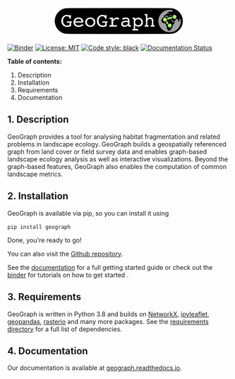 <p align="center">
<img src="https://raw.githubusercontent.com/ai4er-cdt/geograph/main/docs/images/geograph_logo.png" alt="GeoGraph" width="300px">
</p>

[![Binder](https://mybinder.org/badge_logo.svg)](https://mybinder.org/v2/gh/ai4er-cdt/geograph/main?urlpath=lab%2Ftree%2Fnotebooks)
[![License: MIT](https://img.shields.io/badge/License-MIT-blue.svg)](https://opensource.org/licenses/MIT)
<a href="https://github.com/psf/black"><img alt="Code style: black" src="https://img.shields.io/badge/code%20style-black-000000.svg"></a>
[![Documentation Status](https://readthedocs.org/projects/geograph/badge/?version=latest)](https://geograph.readthedocs.io/en/latest/?badge=latest)


__Table of contents:__
1. Description
2. Installation
3. Requirements
4. Documentation

## 1. Description

GeoGraph provides a tool for analysing habitat fragmentation and related problems in landscape ecology. GeoGraph builds a geospatially referenced graph from land cover or field survey data and enables graph-based landscape ecology analysis as well as interactive visualizations. Beyond the graph-based features, GeoGraph also enables the computation of common landscape metrics.

## 2. Installation

GeoGraph is available via pip, so you can install it using

```
pip install geograph
```

Done, you're ready to go!

You can also visit the [Github repository](https://github.com/ai4er-cdt/geograph).

See the [documentation](https://geograph.readthedocs.io/) for a full getting started guide or check out the [binder](https://mybinder.org/v2/gh/ai4er-cdt/geograph/main?urlpath=lab%2Ftree%2Fnotebooks) for tutorials on how to get started .

## 3. Requirements

GeoGraph is written in Python 3.8 and builds on [NetworkX](https://github.com/NetworkX/NetworkX), [ipyleaflet](https://github.com/jupyter-widgets/ipyleaflet), [geopandas](https://geopandas.org/), [rasterio](https://rasterio.readthedocs.io/en/latest/) and many more packages. See the [requirements directory](./requirements) for a full list of dependencies.

## 4. Documentation

Our documentation is available at [geograph.readthedocs.io](https://geograph.readthedocs.io/).

